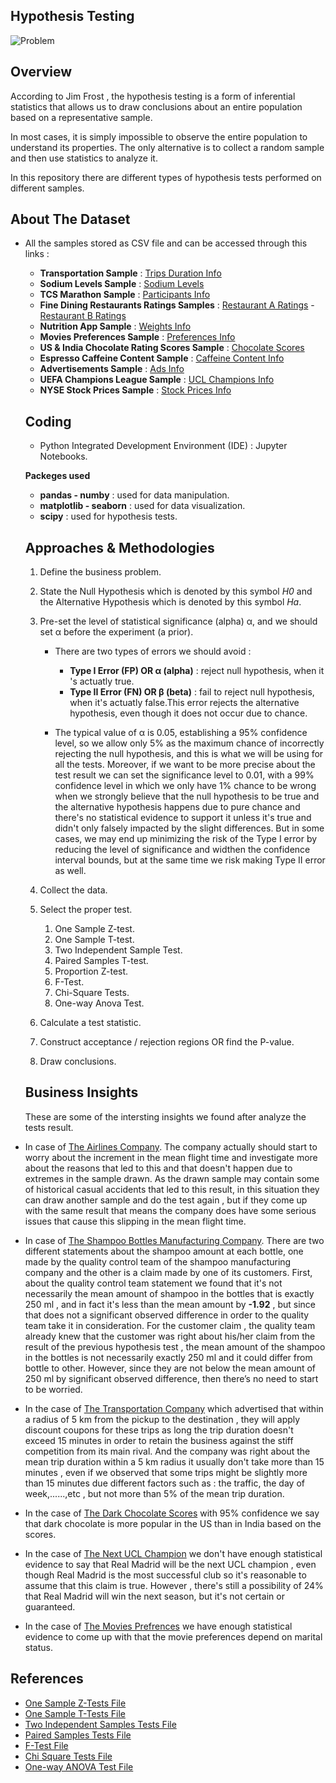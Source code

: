 ## Hypothesis Testing

![Problem](https://github.com/hayasalman/Hypothesis-Tests/assets/71796909/c7ff2780-e8e4-4667-be1a-727905833dcb)

## Overview 

According to Jim Frost , the hypothesis testing is a form of inferential statistics that allows us to draw conclusions about an entire population based on a representative sample.

In most cases, it is simply impossible to observe the entire population to understand its properties. The only alternative is to collect a random sample and then use statistics to analyze it.

In this repository there are different types of hypothesis tests performed on different samples.

## About The Dataset

- All the samples stored as CSV file and can be accessed through this links :

  - **Transportation Sample** : [Trips Duration Info](https://github.com/hayasalman/Hypothesis-Tests/blob/main/Samples/transportion_data.csv)
  - **Sodium Levels Sample** : [Sodium Levels](https://github.com/hayasalman/Hypothesis-Tests/blob/main/Samples/sodium_data.csv)
  - **TCS Marathon Sample** : [Participants Info](https://github.com/hayasalman/Hypothesis-Tests/blob/main/Samples/runners_data.csv)
  - **Fine Dining Restaurants Ratings Samples** : [Restaurant A Ratings](https://github.com/hayasalman/Hypothesis-Tests/blob/main/Samples/restaurant_A_ratings.csv) - [Restaurant B Ratings](https://github.com/hayasalman/Hypothesis-Tests/blob/main/Samples/restaurant_B_ratings.csv)
  - **Nutrition App Sample** : [Weights Info](https://github.com/hayasalman/Hypothesis-Tests/blob/main/Samples/nutrition_data.csv)
  - **Movies Preferences Sample** : [Preferences Info](https://github.com/hayasalman/Hypothesis-Tests/blob/main/Samples/movies_pref.csv)
  - **US & India Chocolate Rating Scores Sample** : [Chocolate Scores](https://github.com/hayasalman/Hypothesis-Tests/blob/main/Samples/chocolate_scores.csv)
  - **Espresso Caffeine Content Sample** : [Caffeine Content Info](https://github.com/hayasalman/Hypothesis-Tests/blob/main/Samples/caffeine_content_mg.csv)
  - **Advertisements Sample** : [Ads Info](https://github.com/hayasalman/Hypothesis-Tests/blob/main/Samples/ads_samp.csv)
  - **UEFA Champions League Sample** : [UCL Champions Info](https://github.com/hayasalman/Hypothesis-Tests/blob/main/Samples/UEFA_Champions_League_Sample.csv)
  - **NYSE Stock Prices Sample** : [Stock Prices Info](https://github.com/hayasalman/Hypothesis-Tests/blob/main/Samples/NYSE_stock_prices.csv)
 
  ## Coding

  -  Python Integrated Development Environment (IDE) : Jupyter Notebooks.

   **Packeges used** 
  * **pandas - numby** : used for data manipulation.
  * **matplotlib - seaborn** : used for data visualization.
  * **scipy** : used for hypothesis tests.
 
  ## Approaches & Methodologies

  1. Define the business problem.
     
  2. State the Null Hypothesis which is denoted by this symbol *H0* and the Alternative Hypothesis which is denoted by this symbol *Ha*.
 
  3.  Pre-set the level of statistical significance (alpha) α, and we should set α before the experiment (a prior).
 
      - There are two types of errors we should avoid :
      
         - **Type I Error (FP) OR α (alpha)** : reject null hypothesis, when it 's actuatly true.
         - **Type II Error (FN) OR β (beta)** : fail to reject null hypothesis, when it's actuatly false.This error rejects the alternative hypothesis, even though it does not occur due to chance.

      -  The typical value of α is 0.05, establishing a 95% confidence level, so we allow only 5% as the maximum chance of incorrectly rejecting the null hypothesis, and this is what we will be 
         using for all the tests. 
         Moreover, if we want to be more precise about the test result we can set the significance level to 0.01, with a 99% confidence level in which we only have 1%  chance to be wrong when we 
         strongly believe that the null hypothesis to be true and the alternative hypothesis happens due to pure chance and there's no statistical evidence to support it unless it's true and 
         didn't only falsely impacted by the slight differences.
         But in some cases, we may end up minimizing the risk of the Type I error by reducing the level of significance and widthen the confidence interval bounds, but at the same time we risk 
         making Type II error as well.

       
    4. Collect the data.
 
    5. Select the proper test.

        1. One Sample Z-test.
        2. One Sample T-test.
        3. Two Independent Sample Test.
        4. Paired Samples T-test.
        5. Proportion Z-test.
        6. F-Test.
        7. Chi-Square Tests.
        8. One-way Anova Test.
 
    6. Calculate a test statistic.
 
    7. Construct acceptance / rejection regions OR find the P-value.
 
    8. Draw conclusions.
 
  ## Business Insights

  These are some of the intersting insights we found after analyze the tests result.

- In case of [The Airlines Company](https://github.com/hayasalman/Hypothesis-Tests/blob/main/Hypothesis%20Testing%20Notebooks/One%20Sample%20Z-test.ipynb). The company actually should start to 
  worry about the increment in the mean flight time and investigate more about the reasons that led to this and that doesn't happen due to extremes in the sample drawn. As the drawn sample may 
  contain some of historical casual accidents that led to this result, in this situation they can draw another sample and do the test again , but if they come up with the same result that means 
  the company does have some serious issues that cause this slipping in the mean flight time.

- In case of [The Shampoo Bottles Manufacturing Company](https://github.com/hayasalman/Hypothesis-Tests/blob/main/Hypothesis%20Testing%20Notebooks/One%20Sample%20Z-test.ipynb). There are two 
  different statements about the shampoo amount at each bottle, one made by the quality control team of the shampoo manufacturing company and the other is a claim made by one of its customers. 
  First, about the quality control team statement we found that it's not necessarily the mean amount of shampoo in the bottles that is exactly 250 ml , and in fact it's less than the mean 
  amount by **-1.92** , but since that does not a significant observed difference in order to the quality team take it in consideration.
  For the customer claim , the quality team already knew that the customer was right about his/her claim from the result of the previous hypothesis test , the mean amount of the shampoo in the 
  bottles is not necessarily exactly 250 ml and it could differ from bottle to other. However, since they are not below the mean amount of 250 ml by significant observed difference, then 
  there’s no need to start to be worried.

- In the case of [The Transportation Company](https://github.com/hayasalman/Hypothesis-Tests/blob/main/Hypothesis%20Testing%20Notebooks/One%20Sample%20T-test.ipynb) which advertised that within a 
  radius of 5 km from the pickup to the destination , they will apply discount coupons for these trips as long the trip duration doesn't exceed 15 minutes in order to retain the business against 
  the stiff competition from its main rival. And the company was right about the mean trip duration within a 5 km radius it usually don't take more than 15 minutes , even if we observed that some 
  trips might be slightly more than 15 minutes due different factors such as : the traffic, the day of week,......,etc , but not more than 5% of the mean trip duration.

- In the case of [The Dark Chocolate Scores](https://github.com/hayasalman/Hypothesis-Tests/blob/main/Hypothesis%20Testing%20Notebooks/Two%20Independent%20Sample%20Test.ipynb) with 95% confidence 
  we say that dark chocolate is more popular in the US than in India based on the scores.

- In the case of [The Next UCL Champion](https://github.com/hayasalman/Hypothesis-Tests/blob/main/Hypothesis%20Testing%20Notebooks/Proportion%20Z-test.ipynb) we don't have enough statistical 
  evidence to say that Real Madrid will be the next UCL champion , even though Real Madrid is the most successful club so it's reasonable to assume that this claim is true. However , there's 
  still a possibility of 24% that Real Madrid will win the next season, but it's not certain or guaranteed.

- In the case of [The Movies Prefrences](https://github.com/hayasalman/Hypothesis-Tests/blob/main/Hypothesis%20Testing%20Notebooks/Chi-Square%20Tests.ipynb) we have enough statistical evidence to 
  come up with that the movie preferences depend on marital status.

## References

- [One Sample Z-Tests File](https://github.com/hayasalman/Hypothesis-Tests/blob/main/Hypothesis%20Testing%20Notebooks/One%20Sample%20Z-test.ipynb)
- [One Sample T-Tests File](https://github.com/hayasalman/Hypothesis-Tests/blob/main/Hypothesis%20Testing%20Notebooks/One%20Sample%20T-test.ipynb)
- [Two Independent Samples Tests File](https://github.com/hayasalman/Hypothesis-Tests/blob/main/Hypothesis%20Testing%20Notebooks/Two%20Independent%20Sample%20Test.ipynb)
- [Paired Samples Tests File](https://github.com/hayasalman/Hypothesis-Tests/blob/main/Hypothesis%20Testing%20Notebooks/Paired%20Samples%20T-test.ipynb)
- [F-Test File](https://github.com/hayasalman/Hypothesis-Tests/blob/main/Hypothesis%20Testing%20Notebooks/F-test.ipynb)
- [Chi Square Tests File](https://github.com/hayasalman/Hypothesis-Tests/blob/main/Hypothesis%20Testing%20Notebooks/Chi-Square%20Tests.ipynb)
- [One-way ANOVA Test File](https://github.com/hayasalman/Hypothesis-Tests/blob/main/Hypothesis%20Testing%20Notebooks/One-way%20Anova%20Test.ipynb)

  
   
             

      
